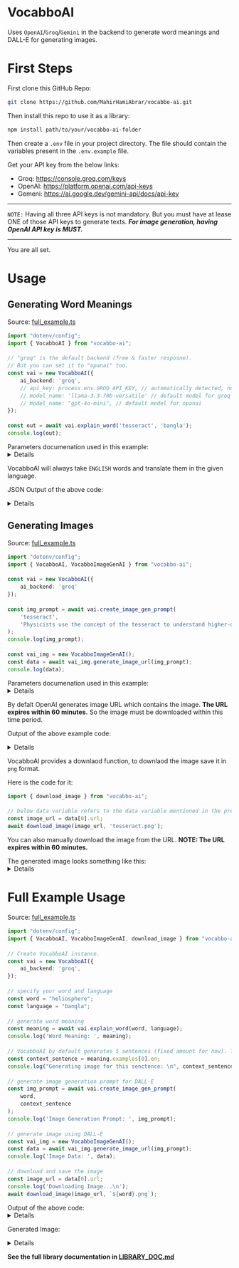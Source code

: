 # VocabboAI
Uses `OpenAI`/`Groq`/`Gemini` in the backend to generate word meanings and DALL-E for generating images.

# First Steps
First clone this GitHub Repo:
```bash
git clone https://github.com/MahirHamiAbrar/vocabbo-ai.git
```

Then install this repo to use it as a library:
```bash
npm install path/to/your/vocabbo-ai-folder
```

Then create a `.env` file in your project directory. The file should contain the variables present in the `.env.example` file.

Get your API key from the below links:
 - Groq: https://console.groq.com/keys
 - OpenAI: https://platform.openai.com/api-keys
 - Gemeni: https://ai.google.dev/gemini-api/docs/api-key

<hr>

`NOTE:` Having all three API keys is not mandatory. But you must have at lease ONE of those API keys to generate texts. ***For image generation, having OpenAI API key is MUST.***
<hr>

You are all set.

# Usage

## Generating Word Meanings
Source: [full_example.ts](./examples/word_meaning_example.ts)
```typescript
import "dotenv/config";
import { VocabboAI } from "vocabbo-ai";

// "groq" is the default backend (free & faster resposne).
// But you can set it to "opanai" too.
const vai = new VocabboAI({
    ai_backend: 'groq',
    // api_key: process.env.GROQ_API_KEY, // automatically detected, no need to set
    // model_name: 'llama-3.3-70b-versatile' // default model for groq'
    // model_name: "gpt-4o-mini", // default model for opanai
});

const out = await vai.explain_word('tesseract', 'bangla');
console.log(out);
```
<summary>
Parameters documenation used in this example:
<details>
Parameters of `VocabboAI()`:

 * `ai_backend`: `groq` | `openai`
 
 * `api_key`: Optional. automatically collects from environment variables.
 
 * `model_name`: Optional. The name of the model you want to use.

Parameters of `VocabboAI.explain_word()`:
 * `word`: The word you want you get meaning of
 * `language`: The language you want to get meaning in.

</details>

VocabboAI will always take `ENGLISH` words and translate them in the given language.

JSON Output of the above code:
<details>

```json
{
  explanation: {
    en: 'A tesseract is a four-dimensional cube, the analog of a cube in three-dimensional space, and the extension of a square in two-dimensional space.',
    native: 'টেসার্যাক্ট হল চার-মাত্রিক ঘনক, ত্রি-মাত্রিক স্থানের একটি ঘনকের সমতুল্য এবং দুই-মাত্রিক স্থানের একটি বর্গক্ষেত্রের এক্সটেনশন।'
  },
  examples: [
    {
      en: 'The concept of a tesseract is used in science fiction to describe a way of moving through higher dimensions.',
      native: 'টেসার্যাক্টের ধারণাটি ব্যবহার করা হয় বৈজ্ঞানিক কল্পনায় উচ্চতর মাত্রার মধ্য দিয়ে চলাচল করার একটি উপায় বর্ণনা করতে।'
    },
    {
      en: 'The tesseract is a mathematical concept that can be difficult to visualize.',
      native: 'টেসার্যাক্ট হল একটি গাণিতিক ধারণা যা কল্পনা করা কঠিন হতে পারে।'
    },
    {
      en: 'In the movie Interstellar, the tesseract is a four-dimensional construct that allows for time travel.',
      native: 'ইন্টারস্টেলার সিনেমায়, টেসার্যাক্ট একটি চার-মাত্রিক কাঠামো যা সময় ভ্রমণের অনুমতি দেয়।'
    },
    {
      en: 'The tesseract is a geometric shape that has eight cubic cells.',
      native: 'টেসার্যাক্ট হল একটি জ্যামিতিক আকার যার আটটি ঘনক ঘর রয়েছে।'
    },
    {
      en: 'Physicists use the concept of the tesseract to understand higher-dimensional spaces.',
      native: 'পদার্থবিদরা উচ্চতর-মাত্রিক স্থানগুলি বুঝতে টেসার্যাক্টের ধারণাটি ব্যবহার করেন।'
    }
  ]
}
```

</details>
</summary>


## Generating Images
Source: [full_example.ts](./examples/image_gen_example.ts)
```typescript
import "dotenv/config";
import { VocabboAI, VocabboImageGenAI } from "vocabbo-ai";

const vai = new VocabboAI({
    ai_backend: 'groq'
});

const img_prompt = await vai.create_image_gen_prompt(
    'tesseract', 
    'Physicists use the concept of the tesseract to understand higher-dimensional spaces.'
);
console.log(img_prompt);

const vai_img = new VocabboImageGenAI();
const data = await vai_img.generate_image_url(img_prompt);
console.log(data);
```

<summary>
Parameters documenation used in this example:
<details>
Parameters of `VocabboImageGenAI.create_image_gen_prompt()`:
 * `word`: The user-input word for the context
 * `language`: An AI generated sentence.
</details>

By defalt OpenAI generates image URL which contains the image. **The URL expires within 60 minutes.** So the image must be downloaded within this time period.

Output of the above example code:
<details>

Output for `console.log(img_prompt);`:
```plaintext
A detailed, illuminated tesseract, also known as an 8-cell or octachoron, floating in a dark, starry space, with its intricate structure of 8 cubic cells visible, and physicists in the background studying and analyzing the higher-dimensional shape on a blackboard filled with complex mathematical equations, with the tesseract's cells glowing softly to highlight its complex geometry.
```

Output for `console.log(data);`: (JSON data)
```json
[
  {
    revised_prompt: "A detailed, illuminated tesseract, commonly known as an 8-cell or octachoron, hovers in a dark, starry expanse. This intricate structure, composed of 8 cubic cells, is visible and luminesces softly to emphasize its complex geometry. In the background, a group of astrophysicists, including a South Asian man, a Black woman, a Caucasian woman, and a Middle-Eastern man, study and analyze the higher-dimensional shape. A blackboard filled with complex mathematical equations pertaining to the shape's properties occupies their attention.",
    url: 'https://oaidalleapiprodscus.blob.core.windows.net/private/org-IhQA8HrlaVmpi9josHXuqSen/user-A2l4hPsKEH8I9NbyBxyJZsog/img-kNeu6tBMJt7Zdfi4vq0L9YkW.png?st=2025-03-29T18%3A09%3A26Z&se=2025-03-29T20%3A09%3A26Z&sp=r&sv=2024-08-04&sr=b&rscd=inline&rsct=image/png&skoid=d505667d-d6c1-4a0a-bac7-5c84a87759f8&sktid=a48cca56-e6da-484e-a814-9c849652bcb3&skt=2025-03-29T10%3A34%3A04Z&ske=2025-03-30T10%3A34%3A04Z&sks=b&skv=2024-08-04&sig=7iuMvmFk4i0jJX3o1ZkI9Uhe%2BdR%2BjdxtAe1XDxa9imc%3D'
  }
]
```

</details>
</summary>

VocabboAI provides a downlaod function, to downlaod the image save it in `png` format.

Here is the code for it:
```typescript
import { download_image } from "vocabbo-ai";

// below data variable refers to the data variable mentioned in the previous example code.
const image_url = data[0].url;
await download_image(image_url, 'tesseract.png');
```

You can also manually download the image from the URL. **NOTE: The URL expires within 60 minutes.**

<summary>
The generated image looks something like this:
<details>

![image](./images/tesseract.png)
</details>
</summary>


# Full Example Usage

Source: [full_example.ts](./examples/full_example.ts)

```typescript
import "dotenv/config";
import { VocabboAI, VocabboImageGenAI, download_image } from "vocabbo-ai";

// Create VocabboAI instance.
const vai = new VocabboAI({
    ai_backend: 'groq',
});

// specify your word and language
const word = "heliosphere";
const language = "bangla";

// generate word meaning
const meaning = await vai.explain_word(word, language);
console.log('Word Meaning: ', meaning);

// VocabboAI by default generates 5 sentences (fixed amount for now). Take any one of them as context sentence for image generation.
const context_sentence = meaning.examples[0].en;
console.log("Generating image for this senctence: \n", context_sentence);

// generate image generation prompt for DALL-E
const img_prompt = await vai.create_image_gen_prompt(
    word, 
    context_sentence
);
console.log('Image Generation Prompt: ', img_prompt);

// generate image using DALL-E
const vai_img = new VocabboImageGenAI();
const data = await vai_img.generate_image_url(img_prompt);
console.log('Image Data: ', data);

// download and save the image
const image_url = data[0].url;
console.log('Downloading Image...\n');
await download_image(image_url, `${word}.png`);
```

<summary>
Output of the above code:
<details>

```bash
Word Meaning:  {
  explanation: {
    en: 'The heliosphere is the region of space influenced by the Sun, including the solar wind, magnetic fields, and cosmic rays. It extends from the Sun to the outer edges of the solar system.',
    native: 'হেলিওস্ফিয়ার হল সূর্যের প্রভাবিত মহাকাশের অঞ্চল, যার মধ্যে রয়েছে সৌর বায়ু, চৌম্বক ক্ষেত্র এবং মহাজাগতিক রশ্মি। এটি সূর্য থেকে সৌরজগতের বাইরের প্রান্ত পর্যন্ত বিস্তৃত।'
  },
  examples: [
    {
      en: "The Voyager spacecraft have entered the heliosphere, sending back valuable data about the Sun's influence on the outer reaches of the solar system.",
      native: 'ভয়েজার মহাকাশযানগুলি হেলিওস্ফিয়ারে প্রবেশ করেছে, সৌরজগতের বাইরের প্রান্তে সূর্যের প্রভাব সম্পর্কে মূল্যবান তথ্য পাঠিয়েছে।'
    },
    {
      en: 'The heliosphere acts as a shield, protecting the solar system from harmful cosmic rays and charged particles.',
      native: 'হেলিওস্ফিয়ারটি একটি ঢাল হিসাবে কাজ করে, সৌরজগতকে ক্ষতিকারক মহাজাগতিক রশ্মি এবং চার্জযুক্ত কণা থেকে রক্ষা করে।'
    },
    {
      en: 'The shape of the heliosphere is influenced by the interstellar medium, a region of space outside the solar system.',
      native: 'হেলিওস্ফিয়ারের আকৃতি ইন্টারস্টেলার মিডিয়াম দ্বারা প্রভাবিত হয়, যা সৌরজগতের বাইরের মহাকাশের একটি অঞ্চল।'
    },
    {
      en: "Scientists study the heliosphere to better understand the impact of solar activity on the Earth's magnetic field.",
      native: 'বিজ্ঞানীরা সৌর কার্যকলাপের প্রভাব সম্পর্কে আরও ভালভাবে বোঝার জন্য হেলিওস্ফিয়ার অধ্যয়ন করেন পৃথিবীর চৌম্বক ক্ষেত্রে।'
    },
    {
      en: 'The heliosphere is not a perfect sphere, but rather a complex, dynamic region of space that is constantly changing.',
      native: 'হেলিওস্ফিয়ারটি একটি নিখুঁত গোলক নয়, বরং একটি জটিল, গতিশীল মহাকাশের অঞ্চল যা সর্বদা পরিবর্তিত হচ্ছে।'
    }
  ]
}
Generating image for this senctence: 
 The Voyager spacecraft have entered the heliosphere, sending back valuable data about the Sun's influence on the outer reaches of the solar system.
Image Generation Prompt:  A stylized, glowing representation of the heliosphere, with the Voyager spacecraft approaching the outer edge, surrounded by a swarm of charged particles and solar winds emanating from the Sun. The heliosphere is depicted as a vibrant, iridescent bubble, with the Sun at its center, illuminating the outer reaches of the solar system. The Voyager spacecraft are shown in detail, with their antennae and instruments collecting data as they traverse the heliosphere's boundary.
Image Data:  [
  {
    revised_prompt: 'Create an artwork that represents a stylized, luminous version of the heliosphere. The image should show the Voyager spacecraft nearing the external limit, enwrapped by a cluster of electrified particles and solar winds flowing from the Sun. The heliosphere is visualized as a bright, lustrous orb, with the Sun stationed at its core, casting light on the distant corners of the solar system. The Voyager spacecraft are illustrated in a detailed manner, complete with their antennas and tools gathering information as they cross the boundary of the heliosphere.',
    url: 'https://oaidalleapiprodscus.blob.core.windows.net/private/org-IhQA8HrlaVmpi9josHXuqSen/user-A2l4hPsKEH8I9NbyBxyJZsog/img-S4L6ua8pQs3EiSL7qZwkkTbM.png?st=2025-03-29T18%3A32%3A32Z&se=2025-03-29T20%3A32%3A32Z&sp=r&sv=2024-08-04&sr=b&rscd=inline&rsct=image/png&skoid=d505667d-d6c1-4a0a-bac7-5c84a87759f8&sktid=a48cca56-e6da-484e-a814-9c849652bcb3&skt=2025-03-29T15%3A25%3A57Z&ske=2025-03-30T15%3A25%3A57Z&sks=b&skv=2024-08-04&sig=1u/KiclTi36nq%2BmYnlfIu7EZD4RgH8bXyLSqAso9B1g%3D'
  }
]
Downloading Image...

Image saved to tesseract.png
```
</details>

Generated Image:
<details>

![image](./images/heliosphere.png)
</details>
</summary>


**See the full library documentation in [LIBRARY_DOC.md](./LIBRARY_DOC.md)**